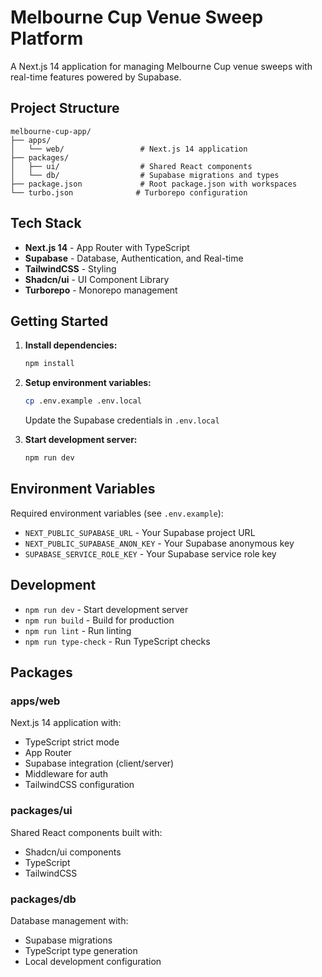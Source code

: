 # Melbourne Cup Venue Sweep Platform

A Next.js 14 application for managing Melbourne Cup venue sweeps with real-time features powered by Supabase.

## Project Structure

```
melbourne-cup-app/
├── apps/
│   └── web/                 # Next.js 14 application
├── packages/
│   ├── ui/                  # Shared React components
│   └── db/                  # Supabase migrations and types
├── package.json             # Root package.json with workspaces
└── turbo.json              # Turborepo configuration
```

## Tech Stack

- **Next.js 14** - App Router with TypeScript
- **Supabase** - Database, Authentication, and Real-time
- **TailwindCSS** - Styling
- **Shadcn/ui** - UI Component Library
- **Turborepo** - Monorepo management

## Getting Started

1. **Install dependencies:**
   ```bash
   npm install
   ```

2. **Setup environment variables:**
   ```bash
   cp .env.example .env.local
   ```
   Update the Supabase credentials in `.env.local`

3. **Start development server:**
   ```bash
   npm run dev
   ```

## Environment Variables

Required environment variables (see `.env.example`):

- `NEXT_PUBLIC_SUPABASE_URL` - Your Supabase project URL
- `NEXT_PUBLIC_SUPABASE_ANON_KEY` - Your Supabase anonymous key
- `SUPABASE_SERVICE_ROLE_KEY` - Your Supabase service role key

## Development

- `npm run dev` - Start development server
- `npm run build` - Build for production
- `npm run lint` - Run linting
- `npm run type-check` - Run TypeScript checks

## Packages

### apps/web
Next.js 14 application with:
- TypeScript strict mode
- App Router
- Supabase integration (client/server)
- Middleware for auth
- TailwindCSS configuration

### packages/ui
Shared React components built with:
- Shadcn/ui components
- TypeScript
- TailwindCSS

### packages/db
Database management with:
- Supabase migrations
- TypeScript type generation
- Local development configuration